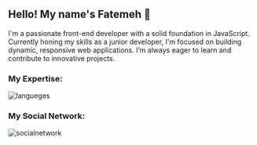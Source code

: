 <h2>Hello! My name's Fatemeh 👋</h2>
<p>I'm a passionate front-end developer with a solid foundation in JavaScript. Currently honing my skills as a junior developer, I'm focused on building dynamic, responsive web applications. I’m always eager to learn and contribute to innovative projects.
</p>
<h3>My Expertise:</h3>
<img src='https://skillicons.dev/icons?i=html,css,sass,bootstrap,js,git,github' alt='langueges' />
<h3>My Social Network:</h3>
<img src='https://skillicons.dev/icons?i=gmail' alt='socialnetwork' />
<!-- <img src='https://skillicons.dev/icons?i=gmail,linkedin,discord' alt='socialnetwork' /> -->

<!--
**fatemehslh/fatemehslh** is a ✨ _special_ ✨ repository because its `README.md` (this file) appears on your GitHub profile.

Here are some ideas to get you started:

- 🔭 I’m currently working on ...
- 🌱 I’m currently learning ...
- 👯 I’m looking to collaborate on ...
- 🤔 I’m looking for help with ...
- 💬 Ask me about ...
- 📫 How to reach me: ...
- 😄 Pronouns: ...
- ⚡ Fun fact: ...
-->
